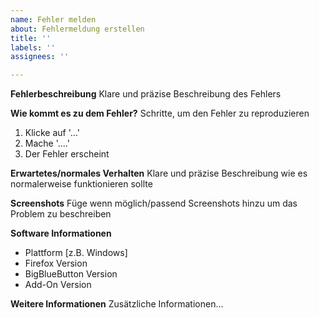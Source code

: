 ```yaml
---
name: Fehler melden
about: Fehlermeldung erstellen
title: ''
labels: ''
assignees: ''

---
```


**Fehlerbeschreibung**
Klare und präzise Beschreibung des Fehlers

**Wie kommt es zu dem Fehler?**
Schritte, um den Fehler zu reproduzieren
1. Klicke auf '...'
2. Mache '....'
3. Der Fehler erscheint

**Erwartetes/normales Verhalten**
Klare und präzise Beschreibung wie es normalerweise funktionieren sollte

**Screenshots**
Füge wenn möglich/passend Screenshots hinzu um das Problem zu beschreiben

**Software Informationen**
 - Plattform [z.B. Windows]
 - Firefox Version
 - BigBlueButton Version
 - Add-On Version

**Weitere Informationen**
Zusätzliche Informationen...
